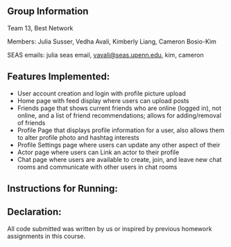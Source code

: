 ## Group Information
Team 13, Best Network

Members: Julia Susser, Vedha Avali, Kimberly Liang, Cameron Bosio-Kim

SEAS emails: julia seas email, vavali@seas.upenn.edu, kim, cameron

## Features Implemented:
* User account creation and login with profile picture upload
* Home page with feed display where users can upload posts
* Friends page that shows current friends who are online (logged in), not online, and a list of friend recommendations; allows for adding/removal of friends
* Profile Page that displays profile information for a user, also allows them to alter profile photo and hashtag interests
* Profile Settings page where users can update any other aspect of their 
* Actor page where users can Link an actor to their profile
* Chat page where users are available to create, join, and leave new chat rooms and communicate with other users in chat rooms

## Instructions for Running:


## Declaration:
All code submitted was written by us or inspired by previous homework assignments in this course. 
